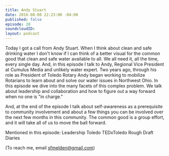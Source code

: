 ```yaml
---
title: Andy Stuart
date: 2016-08-08 22:23:00 -04:00
published: false
episode: 20
soundcloudID: 
layout: podcast
---
```


Today I got a call from Andy Stuart. When I think about clean and safe drinking water I don't know if I can think of a better visual for the common good that clean and safe water available to all. We all need it, all the time, every single day. And, in this episode I talk to Andy, Regional Vice President at Cumulus Media and unlikely water expert. Two years ago, through his role as President of Toledo Rotary Andy began working to mobilize Rotarians to learn about and solve our water issues in Northwest Ohio. In this episode we dive into the many facets of this complex problem. We talk about leadership and collaboration and how to figure out a way forward when no one is "in charge." 

And, at the end of the episode I talk about self-awareness as a prerequisite to community involvement and about a few things you can be involved over the next few months in this community. The common good is a group effort, and it will take all of us to move the ball forward. 

Mentioned in this episode:
Leadership Toledo
TEDxToledo
Rough Draft Diaries

(To reach me, email sfmelden@gmail.com)